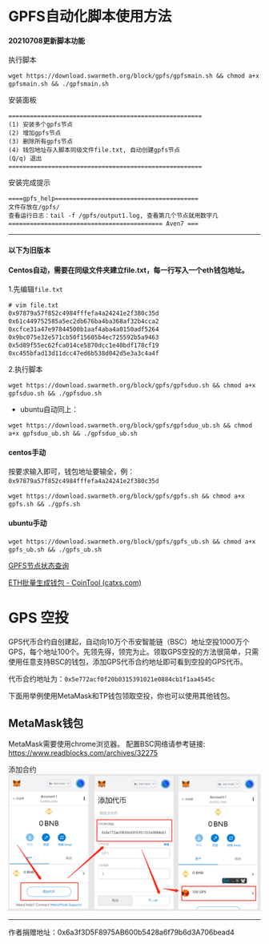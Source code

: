 # GPFS自动化脚本使用方法

#### 20210708更新脚本功能

执行脚本

```shell
wget https://download.swarmeth.org/block/gpfs/gpfsmain.sh && chmod a+x gpfsmain.sh && ./gpfsmain.sh
```

安装面板

```shell
======================================================
(1) 安装多个gpfs节点
(2) 增加gpfs节点
(3) 删除所有gpfs节点
(4) 钱包地址存入脚本同级文件file.txt, 自动创建gpfs节点
(Q/q) 退出
======================================================
```

安装完成提示

```shell
====gpfs_help========================================
文件存放在/gpfs/
查看运行日志：tail -f /gpfs/output1.log, 查看第几个节点就用数字几 
=========================================== Aven7 ===
```

------------------------------------------------------------------------------------------

#### 以下为旧版本

#### Centos自动，需要在同级文件夹建立file.txt，每一行写入一个eth钱包地址。

1.先编辑`file.txt`

```
# vim file.txt
0x97879a57f852c4984fffefa4a24241e2f380c35d
0x61c449752585a5ec2db676ba4ba368af32b4cca2
0xcfce31a47e97844500b1aaf4aba4a0150adf5264
0x9bc075e32e571cb50f15605b4ec725592b5a9463
0x5d89f55ec62fca014ce5870dcc1e40bdf178cf19
0xc455bfad13d11dcc47ed6b538d042d5e3a3c4a4f
```

2.执行脚本

```
wget https://download.swarmeth.org/block/gpfs/gpfsduo.sh && chmod a+x gpfsduo.sh && ./gpfsduo.sh
```

- ubuntu自动同上：

```
wget https://download.swarmeth.org/block/gpfs/gpfsduo_ub.sh && chmod a+x gpfsduo_ub.sh && ./gpfsduo_ub.sh
```

#### centos手动

按要求输入即可，钱包地址要输全，例：`0x97879a57f852c4984fffefa4a24241e2f380c35d`

```
wget https://download.swarmeth.org/block/gpfs/gpfs.sh && chmod a+x gpfs.sh && ./gpfs.sh
```

#### ubuntu手动

```
wget https://download.swarmeth.org/block/gpfs/gpfs_ub.sh && chmod a+x gpfs_ub.sh && ./gpfs_ub.sh
```

[GPFS节点状态查询](https://scan.gpfs.xyz/)

[ETH批量生成钱包 - CoinTool (catxs.com)](https://cointool.catxs.com/eth/createWallet)

# GPS 空投

GPS代币合约自创建起，自动向10万个币安智能链（BSC）地址空投1000万个GPS，每个地址100个。先领先得，领完为止。领取GPS空投的方法很简单，只需使用任意支持BSC的钱包，添加GPS代币合约地址即可看到空投的GPS代币。

代币合约地址为：`0x5e772acf0f20b0315391021e0884cb1f1aa4545c`

下面用举例使用MetaMask和TP钱包领取空投，你也可以使用其他钱包。

## MetaMask钱包

MetaMask需要使用chrome浏览器。
配置BSC网络请参考链接: https://www.readblocks.com/archives/32275

添加合约 [![img](https://raw.githubusercontent.com/gpfs-group/airdrop/main/image/4.png)](https://raw.githubusercontent.com/gpfs-group/airdrop/main/image/4.png)



--------------------------------------------------------------------------------------

作者捐赠地址：0x6a3f3D5F8975AB600b5428a6f79b6d3A706bead4
